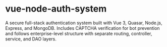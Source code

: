 # vue-node-auth-system
A secure full-stack authentication system built with Vue 3, Quasar, Node.js, Express, and MongoDB. Includes CAPTCHA verification for bot prevention and follows enterprise-level structure with separate routing, controller, service, and DAO layers.
